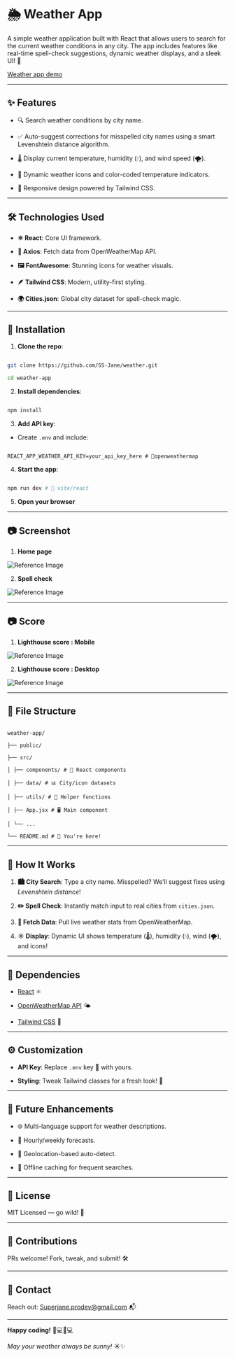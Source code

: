 # 🌦️ Weather App

A simple weather application built with React that allows users to search for the current weather conditions in any city. The app includes features like real-time spell-check suggestions, dynamic weather displays, and a sleek UI! 🚀

[Weather app demo](https://weather-app-react-two-ruddy.vercel.app)

---

## ✨ Features

- 🔍 Search weather conditions by city name.

- ✅ Auto-suggest corrections for misspelled city names using a smart Levenshtein distance algorithm.

- 🌡️ Display current temperature, humidity (💧), and wind speed (🌪️).

- 🎨 Dynamic weather icons and color-coded temperature indicators.

- 📱 Responsive design powered by Tailwind CSS.

---

## 🛠️ Technologies Used

- **⚛️ React**: Core UI framework.

- **🚀 Axios**: Fetch data from OpenWeatherMap API.

- **🖼️ FontAwesome**: Stunning icons for weather visuals.

- **🪶 Tailwind CSS**: Modern, utility-first styling.

- **🌍 Cities.json**: Global city dataset for spell-check magic.

---

## 🚀 Installation

1.  **Clone the repo**:

```bash

git clone https://github.com/SS-Jane/weather.git

cd weather-app

```

2.  **Install dependencies**:

```bash

npm install

```

3.  **Add API key**:

- Create `.env` and include:

```env

REACT_APP_WEATHER_API_KEY=your_api_key_here # 🔑openweathermap

```

4.  **Start the app**:

```bash

npm run dev # 🚀 vite/react

```

5.  **Open your browser**

---

## 📷 Screenshot

1. **Home page**

![Reference Image](/public/assets/default_page.png)

2. **Spell check**

![Reference Image](/public/assets/city_spell_check.png)

---

## 📷 Score

1. **Lighthouse score : Mobile**

![Reference Image](/public/assets/mobile_lighthouse_score.png)

2. **Lighthouse score : Desktop**

![Reference Image](/public/assets/desktop_lighthouse_score.png)

---

## 📁 File Structure

```

weather-app/

├── public/

├── src/

│ ├── components/ # 🧩 React components

│ ├── data/ # 📊 City/icon datasets

│ ├── utils/ # 🔧 Helper functions

│ ├── App.jsx # 🖥️ Main component

│ └── ...

└── README.md # 📖 You're here!

```

---

## 🌟 How It Works

1.  **🏙️ City Search**: Type a city name. Misspelled? We’ll suggest fixes using _Levenshtein distance_!

2.  **✏️ Spell Check**: Instantly match input to real cities from `cities.json`.

3.  **📡 Fetch Data**: Pull live weather stats from OpenWeatherMap.

4.  **☀️ Display**: Dynamic UI shows temperature (🌡️), humidity (💧), wind (🌪️), and icons!

---

## 🔗 Dependencies

- [React](https://reactjs.org/) ⚛️

- [OpenWeatherMap API](https://openweathermap.org/api) 🌤️

- [Tailwind CSS](https://tailwindcss.com/) 🎨

---

## ⚙️ Customization

- **API Key**: Replace `.env` key 🔑 with yours.

- **Styling**: Tweak Tailwind classes for a fresh look! 💅

---

## 🚧 Future Enhancements

- 🌐 Multi-language support for weather descriptions.

- 📅 Hourly/weekly forecasts.

- 📍 Geolocation-based auto-detect.

- 💾 Offline caching for frequent searches.

---

## 📜 License

MIT Licensed — go wild! 🎉

---

## 🤝 Contributions

PRs welcome! Fork, tweak, and submit! 🛠️

---

## 📧 Contact

Reach out: Superjane.prodev@gmail.com 📬

---

**Happy coding!** 👨💻👩💻

_May your weather always be sunny!_ ☀️✨
